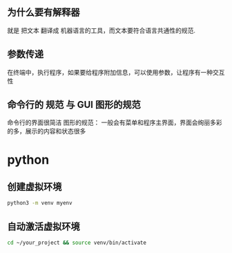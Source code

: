 ## 为什么要有解释器

就是 把文本 翻译成 机器语言的工具，而文本要符合语言共通性的规范.

## 参数传递

在终端中，执行程序，如果要给程序附加信息，可以使用参数，让程序有一种交互性

## 命令行的 规范  与 GUI 图形的规范

命令行的界面很简洁
图形的规范： 一般会有菜单和程序主界面，界面会绚丽多彩的多，展示的内容和状态很多


# python
## 创建虚拟环境
``` sh
python3 -m venv myenv
```

## 自动激活虚拟环境


``` sh
cd ~/your_project && source venv/bin/activate
```





